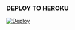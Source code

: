 

### DEPLOY TO HEROKU
[![Deploy](https://www.herokucdn.com/deploy/button.svg)](https://heroku.com/deploy?template=https://github.com/DoniRmdhn/old)

